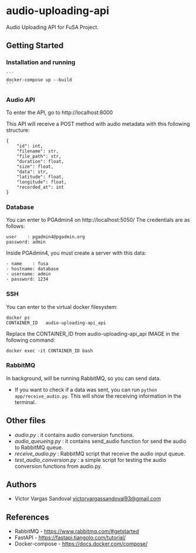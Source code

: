 # audio-uploading-api

Audio Uploading API for FuSA Project.

## Getting Started

### Installation and running
    ```
    docker-compose up --build
    ```

### Audio API
To enter the API, go to http://localhost:8000

This API will receive a POST method with audio metadata with this following structure:
```
{
    "id": int,
    "filename": str,
    "file_path": str,
    "duration": float,
    "size": float,
    "data": str,
    "latitude": float,
    "longitude": float,
    "recorded_at": int
}

```
### Database
You can enter to PGAdmin4 on http://localhost:5050/
The credentials are as follows:
```
user    : pgadmin4@pgadmin.org
password: admin
```

Inside PGAdmin4, you must create a server with this data:
```
- name    : fusa
- hostname: database
- username: admin
- password: 1234
```

### SSH
You can enter to the virtual docker filesystem:
```
docker ps
CONTAINER_ID   audio-uploading-api_api
```

Replace the CONTAINER_ID from audio-uploading-api_api IMAGE in the following command:
```
docker exec -it CONTAINER_ID bash
```

### RabbitMQ
In background, will be running RabbitMQ, so you can send data.

  * If you want to check if a data was sent, you can run ```python app/receive_audio.py```.
This will show the receiving information in the terminal.

## Other files
  * *audio.py*                 : it contains audio conversion functions.
  * *audio_queueing.py*        : it contains send_audio function for send the audio to RabbitMQ queue.
  * *receive_audio.py*         : RabbitMQ script that receive the audio input queue.
  * *test_audio_conversion.py* : a simple script for testing the audio conversion functions from audio.py.


## Authors

* Victor Vargas Sandoval victorvargassandoval93@gmail.com

## References

* RabbitMQ       - https://www.rabbitmq.com/#getstarted
* FastAPI        - https://fastapi.tiangolo.com/tutorial/
* Docker-compose - https://docs.docker.com/compose/